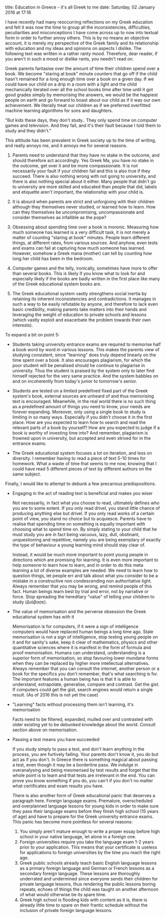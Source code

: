 title: Education in Greece - it's all Greek to me
date: Saturday, 02 January 2016 at 17:16

I have recently had many reoccurring reflections on my Greek education and felt it was now the time to group
all the inconsistencies, difficulties, peculiarities and misconceptions I have come across up to now into textual form
in order to further annoy others. 
This is by no means an objective account, it is merely my perspective of the Greek family
and its relationship with education and my ideas and opinions on aspects I dislike.
The following text was written in a rather ranty mood. Therefore, dear reader, if you aren't in such a mood
or dislike rants, you needn't read on.

Greek parents fantasise over the amount of time their children spend over a book. We become 
"staring at book" minute counters that go off if the child hasn't remained for a long
enough time over a book on a given day. If we could have
our child on a drip in a room with a light and the child mechanically iterated over all
the school books time after time until it got good grades simply by memorising the answers,
we would be the happiest people on earth and go forward to boast about our child as if it was our
own achievement. We literally treat our children as if we preferred overfitted machine learning algorithms
for sons and daughters.

"But kids these days, they don't study..
They only spend time on computer games and television. And they fail, and it's their fault because I told
them to study and they didn't."

This attitude has been prevalent in Greek society up to the time of writing, and really annoys me,
and it annoys me for several reasons.

1. Parents need to understand that they have no stake in the outcome, and should therefore act accordingly. Yes Greek Ma,
you have no stake in the outcome, get over it and be more compassionate.
It is not necessarily your fault if your children fail and this is also true if they succeed.
There is also nothing wrong with not going to university, and there is also nothing special about it either.
Many people that didn't go to university are more skilled and educated than people that did, labels and 
etiquette aren't important, the relationship with your child is.

2. It is absurd when parents are strict and unforgiving with their children although they themselves never studied, or
learned how to learn. How can they themselves be uncompromising, uncompassionate
and consider themselves as infallible as the pope?

3. Obsessing about spending time over a book is moronic. Measuring how much someone has learned is a very
difficult task, it is not merely a matter of counting "staring at book" minutes.
People learn different things, at different rates, from various sources.
And anyhow, even tests and exams can fail at capturing how much someone has learned. However, somehow 
a Greek mana (mother) can tell by counting how long her child has been in the bedroom.

4. Computer games and the telly, ironically, sometimes have more to offer than several books. This is likely
if you know what to look for and especially likely if the books are badly written in the first place
like many of the Greek educational system books are.

5. The Greek educational system vastly strengthens social inertia by retaining its inherent inconsistencies and
contradictions. It manages in such a way to be easily refutable by anyone, and therefore to lack even
basic credibility, making parents take matters into their hands
and leveraging the weight of education to private schools and lessons (which vastly exploit and exacerbate the problem towards their own interests).

To expand a bit on point 5:

* Students taking university entrance exams are required to memorise half a book word by word in various
lessons. This makes the parents view of studying consistent, since "learning" does truly depend linearly on
the time spent over a book. It also encourages plagiarism, for which the poor student will be penalised should he
continue to plagiarise in university. Thus the student is praised by the system only to later find himself rejected
for the very same practice. And the system babbles on and on incoherently from today's junior to tomorrow's senior.

* Students are tested on a limited predefined fixed part of the Greek system's book, external sources are unheard of 
and thus memorising text is encouraged.
Meanwhile, in the real world there is no such thing as a predefined amount of things you need to know,
your needs are forever expanding. Moreover, only using a single book to study is limiting in so many ways.
Especially if you didn't choose it in the first place. How are you expected to learn how to search and read
the relevant parts of a book by yourself? How are you expected to judge if a book is worthy of investing time
into? And remember, plagiarism is frowned upon in university, but accepted and even strived for in the entrance exams.

* The Greek educational system focuses a lot on iteration, and less on diversity. I remember having to read a piece
of text 5-10 times for homework. What a waste of time that seems to me now, knowing that I could have read 5 different
pieces of text by different authors on the same subject.

Finally, I would like to attempt to debunk a few precarious predispositions.

* Engaging in the act of reading text is beneficial and makes you wiser

	Not necessarily, in fact what you choose to read, ultimately defines who you are to some extent.
	If you only read drivel, you stand little chance of producing anything else but drivel. If you only 
	read works of a certain point of view, you stand no choice but to acquiesce.
	Parents have to realise that spending time on something is equally important with choosing
	what to spend time on. By simply stating to your child that he must study you are in fact being vacuous,
	lazy, dull, obstinant, unquestioning and repetitive, namely you are being exemplary of exactly the type of
	behaviour a young learning mind should stay clear of.

	Instead, it would be much more important to point young people in directions which are promising for 
	learning. It is even more important to help someone to learn how to learn, and in order to do this meta 
	learning a lot of diverse examples are needed. We need to learn how to question things, let people
	err and talk about what you consider to be a mistake in a constructive non condescending non authoritative
	light. Always remember that you may be wrong, and remind people of this fact.
	Human beings learn best by trial and error, not by narrative or force. Stop spreading
	the hereditary "value" of telling your children to study (Διάβασε).

* The value of memorisation and the perverse obsession the Greek educational system has with it

	Memorisation is for computers, if it were a sign of intelligence computers would have replaced human beings
	a long time ago. Stale memorisation is not a sign of intelligence, stop testing young people
	on it and for sanity's sake, keep it clear of mathematics, physics and other quantitative sciences where it is
	manifest in the form of formula and proof memorisation. Humans can understand, understanding is a superior form
	of memorisation, so stop favouring lower mundane forms when they can be replaced by higher more intellectual
	alternatives. Always remember that you
	can consult the internet, another person or a book for the specifics you don't remember, that's what searching
	is for. The important features a human being has is that it is able to understand, extrapolate, generalise,
	compare and contrast. Get the gist. If computers could get the gist, search engines would return a single result.
	(As of 2016 this is not yet the case)

* "Learning" facts without processing them isn't learning, it's memorisation

	Facts need to be filtered, expanded, mulled over and contrasted with older existing yet to be debunked
	knowledge about the world. Consult section above on memorisation.

* Passing a test means you have succeeded

	If you study simply to pass a test, and don't learn anything in the process, you are furtively failing.
	Your parents don't know it, you do but act as if you don't.
	In Greece there is something magical about passing a test, even though it may be a borderline pass. We
	indulge in overanalysing and being mesmerised by test results and forget that the whole point is to
	learn and that tests are irrelevant in the end. You can prove you know something if you do, you can't
	if you don't no matter what certificates and exam results you have.

	There is also another form of Greek educational panic that deserves a paragraph here.
	Foreign language exams. Premature,
	overscheduled and overplanned language lessons for young kids in order to make sure they pass
	their language exams before they finish high school (15 years of age) and have to prepare
	for the Greek university entrance exams. This panic has become more pointless for several reasons:

	1. You simply aren't mature enough to write a proper essay before high school in your native language,
	let alone in a foreign one.
	2. Foreign universities require you take the language exam 1-2 years prior to your application. This means
	that your certificate is useless for applications to foreign universities by the time you reach the right
	age.
	3. Greek public schools already teach basic English language lessons as a primary foreign language
	and German or French lessons as a secondary foreign language. These lessons are thoroughly underrated
	and undermined since everyone sends their children for private language lessons,
	thus rendering the public lessons boring repeats, echoes of things the child was taught on another afternoon
	of what would otherwise be its spare time.
	4. Greek high school is flooding kids with content as it is, there is already little time to spare on their
	frantic schedule without the inclusion of private foreign language lessons.
